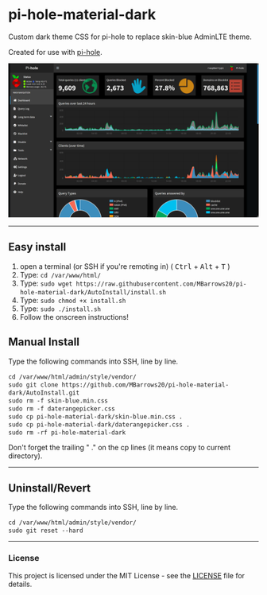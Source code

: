 # pi-hole-material-dark
Custom dark theme CSS for pi-hole to replace skin-blue AdminLTE theme.

Created for use with [pi-hole](https://github.com/pi-hole/pi-hole).

![Screenshot](dashboard.png)

----------
## Easy install

1. open a terminal (or SSH if you're remoting in) ( <kbd>Ctrl</kbd> + <kbd>Alt</kbd> + <kbd>T</kbd> )
2. Type: `cd /var/www/html/`
3. Type: `sudo wget https://raw.githubusercontent.com/MBarrows20/pi-hole-material-dark/AutoInstall/install.sh`
4. Type: `sudo chmod +x install.sh`
5. Type: `sudo ./install.sh`
6. Follow the onscreen instructions!


## Manual Install
Type the following commands into SSH, line by line.

```
cd /var/www/html/admin/style/vendor/
sudo git clone https://github.com/MBarrows20/pi-hole-material-dark/AutoInstall.git
sudo rm -f skin-blue.min.css
sudo rm -f daterangepicker.css
sudo cp pi-hole-material-dark/skin-blue.min.css .
sudo cp pi-hole-material-dark/daterangepicker.css .
sudo rm -rf pi-hole-material-dark
```
Don't forget the trailing " ." on the cp lines (it means copy to current directory).

----------
## Uninstall/Revert
Type the following commands into SSH, line by line.

```
cd /var/www/html/admin/style/vendor/
sudo git reset --hard
```

----------
### License
This project is licensed under the MIT License - see the [LICENSE](LICENSE) file for details.
